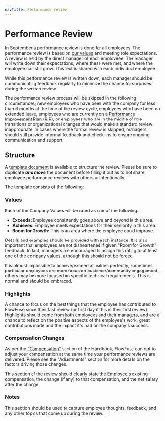 ```yaml
---
navTitle: Performance review
---
```


# Performance Review

In September a performance review is done for all employees. The performance
review is based on [our values](../company/values) and meeting role
expectations. A review is held by the direct manager of each employeee. The
manager will write down their expectations, where these were met, and where the
employee can still grow. This text is shared with each individual employee.

While this performance review is written down, each manager should be communicating
feedback regularly to minimize the chance for surprises during the written review.

The performance review process will be skipped in the following circumstances; new employees who have been with the company for less than 6 months at the time of the review cycle, employees who have been on extended leave, employees who are currently on a [Performance Improvement Plan (PIP)](/handbook/peopleops/organization/#performance-improvement-plan-(pip)),
or employees who are in the middle of role transitions or organizational changes that would make a standard review inappropriate. In cases where the formal review is skipped, managers should still provide informal feedback and check-ins to ensure ongoing communication and support.

## Structure

A [template document](https://docs.google.com/document/d/1E_Ni5kIcgRAvx9ZxFECOxJkFzzvDoUSpb5YfzKd1zCk/) is available to structure the review.
Please be sure to duplicate ***and move*** the document before filling it out as to not share employee performance reviews with others unintentionally.

The template consists of the following:

### Values

Each of the Company Values will be rated as one of the following:

- **Exceeds:** Employee consistently goes above and beyond in this area.
- **Achieves:** Employee meets expectations for their seniority in this area.
- **Room for Growth:** This is an area where the employee could improve.

Details and examples should be provided with each instance. It is also important that employees are not disheartened
if given "Room for Growth" feedback. In fact, managers are encouraged to assign this rating to at least one of the
company values, although this should not be forced.

It is almost impossible to achieve/exceed all values perfectly, sometimes particular employees are more focus on
customer/community engagement, others may be more focused on specific technical requirements. This is normal and should be embraced.

### Highlights

A chance to focus on the best things that the employee has contributed to FlowFuse since their last review (or first day
if this is their first review). Highlights should come from both employees and their managers, and are a chance to reflect
on the positive aspects of the employee's work, great contributions made and the impact it's had on the company's success.

### Compensation Changes

As per the ["Compensation"](../peopleops/compensation) section of the Handbook, FlowFuse can opt to adjust your compensation
at the same time your performance reviews are delivered. Please see the ["Adjustments"](../peopleops/compensation#adjustment)
section for more details on the factors driving those changes.

This section of the review should clearly state the Employee's existing compensation, the change (if any) to that compensation, and the net
salary after the change.

### Notes

This section should be used to capture employee thoughts, feedback, and any other topics that come up during the review.